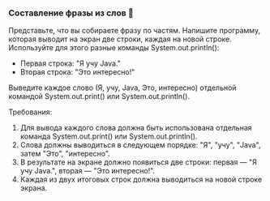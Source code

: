 
### Составление фразы из слов 📝

Представьте, что вы собираете фразу по частям. Напишите программу, которая выводит на экран две строки, каждая на новой строке. Используйте для этого разные команды System.out.println():

 - Первая строка: "Я учу Java."
 - Вторая строка: "Это интересно!"

Выведите каждое слово (Я, учу, Java, Это, интересно) отдельной командой System.out.print() или System.out.println().

Требования:
1. Для вывода каждого слова должна быть использована отдельная команда System.out.print() или System.out.println(). 
2. Слова должны выводиться в следующем порядке: "Я", "учу", "Java", затем "Это", "интересно". 
3. В результате на экране должно появиться две строки: первая — "Я учу Java.", вторая — "Это интересно!". 
4. Каждая из двух итоговых строк должна выводиться на новой строке экрана.